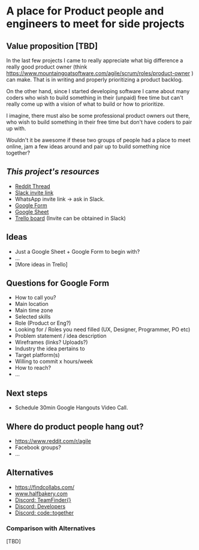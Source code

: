 # A place for Product people and engineers to meet for side projects

## Value proposition [TBD]

In the last few projects I came to really appreciate what big difference a really good product owner (think https://www.mountaingoatsoftware.com/agile/scrum/roles/product-owner ) can make. That is in writing and properly prioritizing a product backlog.

On the other hand, since I started developing software I came about many coders who wish to build something in their (unpaid) free time but can't really come up with a vision of what to build or how to prioritize.

I imagine, there must also be some professional product owners out there, who wish to build something in their free time but don't have coders to pair up with.

Wouldn't it be awesome if these two groups of people had a place to meet online, jam a few ideas around and pair up to build something nice together?

## *This project's resources*

- [Reddit Thread](https://www.reddit.com/r/agile/comments/d2p1kk/a_place_for_side_project_product_owners_and/)
- [Slack invite link](https://join.slack.com/t/po-dev-sideproj/shared_invite/enQtNzU4NzU2MzMyMjA4LTMwMjI4MDg4YjA5MjY0NTQxMjhkYmM2OTlhN2YzOGJiMWRmNWY3MjNjNGYxODcwZjQ3ZWU4YTRmM2Y2NWVjNzg)
- WhatsApp invite link -> ask in Slack.
- [Google Form](https://forms.gle/BrPcy4w8xdM6oKu16)
- [Google Sheet](https://docs.google.com/spreadsheets/d/1Ns-4W5JXqAk0S_COr4WLv06SywVw2e5s3qqgkDLDJBY/edit?usp=sharing)
- [Trello board](https://trello.com/b/1mHKQTCX/po-dev-sideproj) (Invite can be obtained in Slack)

## Ideas

- Just a Google Sheet + Google Form to begin with?
- ...
- [More ideas in Trello]

## Questions for Google Form

- How to call you?
- Main location
- Main time zone
- Selected skills
- Role (Product or Eng?)
- Looking for / Roles you need filled (UX, Designer, Programmer, PO etc)
- Problem statement / idea description
- Wireframes (links? Uploads?)
- Industry the idea pertains to
- Target platform(s) 
- Willing to commit x hours/week
- How to reach?
- ...

## Next steps

- Schedule 30min Google Hangouts Video Call.

## Where do product people hang out?

- https://www.reddit.com/r/agile
- Facebook groups?
- ...

## Alternatives

- https://findcollabs.com/
- www.halfbakery.com
- [Discord: TeamFinder{}](https://discord.gg/NkAEw6a)
- [Discord: Developers](https://discord.gg/PJ5CShd)
- [Discord: code::together](https://discord.gg/PXXZq3j)

### Comparison with Alternatives

[TBD]